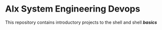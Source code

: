 # Alx System Engineering Devops
This repository contains introductory projects to the shell and shell __*basics*__
